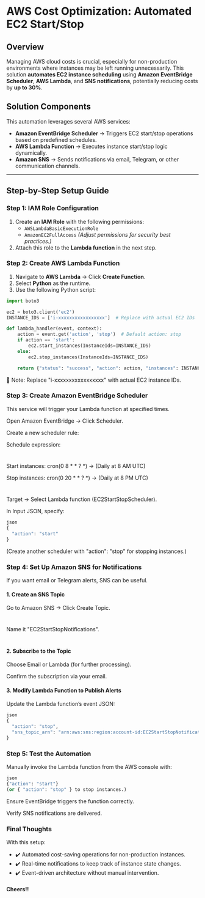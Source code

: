 # AWS Cost Optimization: Automated EC2 Start/Stop

## Overview
Managing AWS cloud costs is crucial, especially for non-production environments where instances may be left running unnecessarily. This solution **automates EC2 instance scheduling** using **Amazon EventBridge Scheduler**, **AWS Lambda**, and **SNS notifications**, potentially reducing costs by **up to 30%**.

## Solution Components
This automation leverages several AWS services:
- **Amazon EventBridge Scheduler** → Triggers EC2 start/stop operations based on predefined schedules.
- **AWS Lambda Function** → Executes instance start/stop logic dynamically.
- **Amazon SNS** → Sends notifications via email, Telegram, or other communication channels.

---

## **Step-by-Step Setup Guide**

### **Step 1: IAM Role Configuration**
1. Create an **IAM Role** with the following permissions:
   - `AWSLambdaBasicExecutionRole`
   - `AmazonEC2FullAccess` *(Adjust permissions for security best practices.)*
2. Attach this role to the **Lambda function** in the next step.

### **Step 2: Create AWS Lambda Function**
1. Navigate to **AWS Lambda** → Click **Create Function**.
2. Select **Python** as the runtime.
3. Use the following Python script:

```python
import boto3

ec2 = boto3.client('ec2')
INSTANCE_IDS = ['i-xxxxxxxxxxxxxxxxx']  # Replace with actual EC2 IDs

def lambda_handler(event, context):
    action = event.get('action', 'stop')  # Default action: stop
    if action == 'start':
        ec2.start_instances(InstanceIds=INSTANCE_IDS)
    else:
        ec2.stop_instances(InstanceIds=INSTANCE_IDS)

    return {"status": "success", "action": action, "instances": INSTANCE_IDS}
```
📌 Note: Replace "i-xxxxxxxxxxxxxxxxx" with actual EC2 instance IDs.

### Step 3: Create Amazon EventBridge Scheduler
This service will trigger your Lambda function at specified times.

Open Amazon EventBridge → Click Scheduler.

Create a new scheduler rule:

Schedule expression:
#
Start instances: cron(0 8 * * ? *) → (Daily at 8 AM UTC)

Stop instances: cron(0 20 * * ? *) → (Daily at 8 PM UTC)

#
Target → Select Lambda function (EC2StartStopScheduler).

In Input JSON, specify:
```python
json
{
  "action": "start"
}
```
(Create another scheduler with "action": "stop" for stopping instances.)

### Step 4: Set Up Amazon SNS for Notifications
If you want email or Telegram alerts, SNS can be useful.

#### 1. Create an SNS Topic
Go to Amazon SNS → Click Create Topic.
#
Name it "EC2StartStopNotifications".
#
#### 2. Subscribe to the Topic
Choose Email or Lambda (for further processing).

Confirm the subscription via your email.

#### 3. Modify Lambda Function to Publish Alerts
Update the Lambda function’s event JSON:
```python
json
{
  "action": "stop",
  "sns_topic_arn": "arn:aws:sns:region:account-id:EC2StartStopNotifications"
}
```

### Step 5: Test the Automation
Manually invoke the Lambda function from the AWS console with:
```python
json
{"action": "start"}
(or { "action": "stop" } to stop instances.)
```
Ensure EventBridge triggers the function correctly.

Verify SNS notifications are delivered.

### Final Thoughts
With this setup: 
- ✔️ Automated cost-saving operations for non-production instances. 
- ✔️ Real-time notifications to keep track of instance state changes. 
- ✔️ Event-driven architecture without manual intervention.

#### Cheers!!
